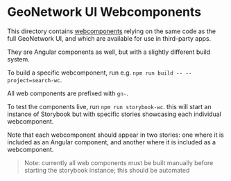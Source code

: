 # GeoNetwork UI Webcomponents

This directory contains [webcomponents](https://developer.mozilla.org/en-US/docs/Web/Web_Components) relying on the same code as the full GeoNetwork UI, and which are available for use in third-party apps.

They are Angular components as well, but with a slightly different build system.

To build a specific webcomponent, run e.g. `npm run build -- --project=search-wc`.

All web components are prefixed with `gn-`.

To test the components live, run `npm run storybook-wc`. this will start an instance of Storybook but with specific stories showcasing each individual webcomponent.

Note that each webcomponent should appear in two stories: one where it is included as an Angular component, and another where it is included as a webcomponent.

> Note: currently all web components must be built manually before starting the storybook instance; this should be automated
